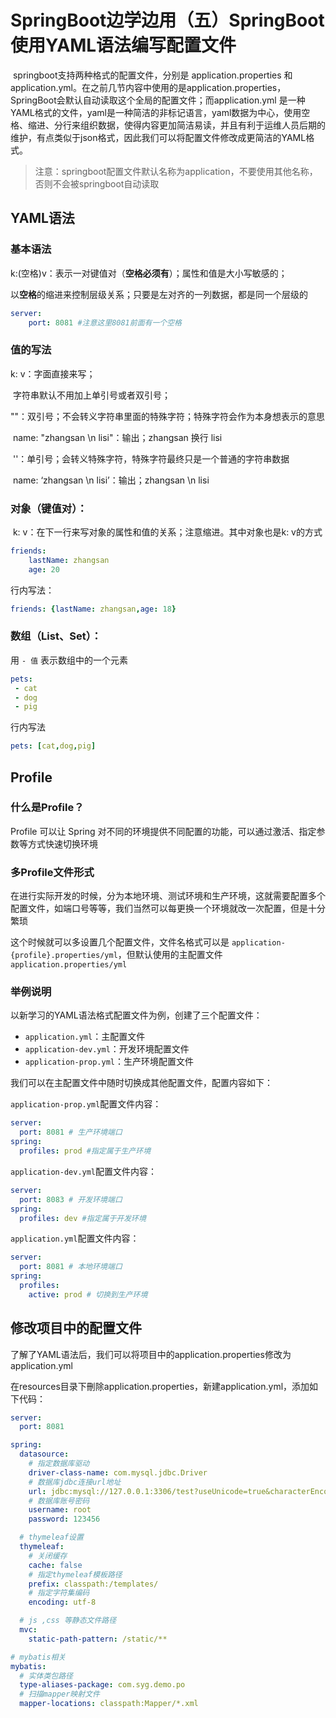 # SpringBoot边学边用（五）SpringBoot使用YAML语法编写配置文件

​         springboot支持两种格式的配置文件，分别是 application.properties 和 application.yml。在之前几节内容中使用的是application.properties，SpringBoot会默认自动读取这个全局的配置文件；而application.yml 是一种YAML格式的文件，yaml是一种简洁的非标记语言，yaml数据为中心，使用空格、缩进、分行来组织数据，使得内容更加简洁易读，并且有利于运维人员后期的维护，有点类似于json格式，因此我们可以将配置文件修改成更简洁的YAML格式。

> 注意：springboot配置文件默认名称为application，不要使用其他名称，否则不会被springboot自动读取

## YAML语法

### 基本语法

k:(空格)v：表示一对键值对（**空格必须有**）；属性和值是大小写敏感的；

以**空格**的缩进来控制层级关系；只要是左对齐的一列数据，都是同一个层级的

```yaml
server:
    port: 8081 #注意这里8081前面有一个空格
```

### 值的写法

k: v：字面直接来写；

​		字符串默认不用加上单引号或者双引号；

​		""：双引号；不会转义字符串里面的特殊字符；特殊字符会作为本身想表示的意思

​				name:   "zhangsan \n lisi"：输出；zhangsan 换行  lisi

​		''：单引号；会转义特殊字符，特殊字符最终只是一个普通的字符串数据

​				name:   ‘zhangsan \n lisi’：输出；zhangsan \n  lisi

### 对象（键值对）：

​	k: v：在下一行来写对象的属性和值的关系；注意缩进。其中对象也是k: v的方式

```yaml
friends:
	lastName: zhangsan
	age: 20
```

行内写法：

```yaml
friends: {lastName: zhangsan,age: 18}
```

### 数组（List、Set）：

用 `- 值` 表示数组中的一个元素

```yaml
pets:
 - cat
 - dog
 - pig
```

行内写法

```yaml
pets: [cat,dog,pig]
```

## Profile

### 什么是Profile？

Profile 可以让 Spring 对不同的环境提供不同配置的功能，可以通过激活、指定参数等方式快速切换环境

### 多Profile文件形式

在进行实际开发的时候，分为本地环境、测试环境和生产环境，这就需要配置多个配置文件，如端口号等等，我们当然可以每更换一个环境就改一次配置，但是十分繁琐

这个时候就可以多设置几个配置文件，文件名格式可以是 `application-{profile}.properties/yml`，但默认使用的主配置文件 `application.properties/yml`

### 举例说明

以新学习的YAML语法格式配置文件为例，创建了三个配置文件：

- `application.yml`：主配置文件
- `application-dev.yml`：开发环境配置文件
- `application-prop.yml`：生产环境配置文件

我们可以在主配置文件中随时切换成其他配置文件，配置内容如下：

`application-prop.yml`配置文件内容：

```yml
server:
  port: 8081 # 生产环境端口
spring:
  profiles: prod #指定属于生产环境
```

`application-dev.yml`配置文件内容：

```yaml
server:
  port: 8083 # 开发环境端口
spring:
  profiles: dev #指定属于开发环境
```

`application.yml`配置文件内容：

```yaml
server:
  port: 8081 # 本地环境端口
spring:
  profiles:
    active: prod # 切换到生产环境
```

## 修改项目中的配置文件

了解了YAML语法后，我们可以将项目中的application.properties修改为application.yml

在resources目录下刪除application.properties，新建application.yml，添加如下代码：

```yaml
server:
  port: 8081

spring:
  datasource:
    # 指定数据库驱动
    driver-class-name: com.mysql.jdbc.Driver
    # 数据库jdbc连接url地址
    url: jdbc:mysql://127.0.0.1:3306/test?useUnicode=true&characterEncoding=utf-8&useSSL=true&serverTimezone=UTC
    # 数据库账号密码
    username: root
    password: 123456

  # thymeleaf设置
  thymeleaf:
    # 关闭缓存
    cache: false
    # 指定thymeleaf模板路径
    prefix: classpath:/templates/
    # 指定字符集编码
    encoding: utf-8

  # js ,css 等静态文件路径
  mvc:
    static-path-pattern: /static/**

# mybatis相关
mybatis:
  # 实体类包路径
  type-aliases-package: com.syg.demo.po
  # 扫描mapper映射文件
  mapper-locations: classpath:Mapper/*.xml
```

